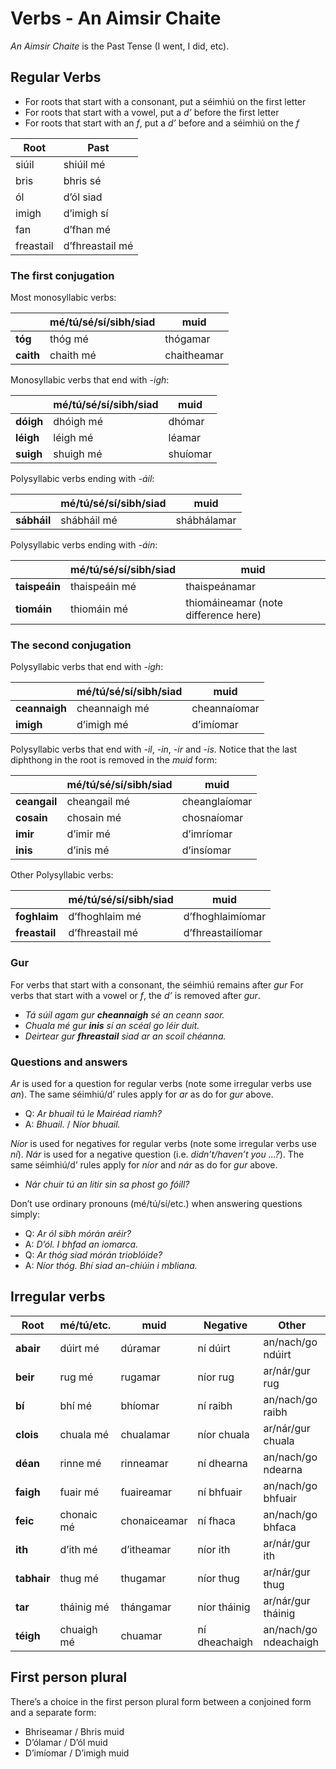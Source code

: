 # Verbs - An Aimsir Chaite


_An Aimsir Chaite_ is the Past Tense (I went, I did, etc).


## Regular Verbs

* For roots that start with a consonant, put a séimhiú on the first letter
* For roots that start with a vowel, put a _d’_ before the first letter
* For roots that start with an _f_, put a _d’_ before and a séimhiú on the _f_

| Root      | Past            |
| --------- | --------------- |
| siúil     | shiúil mé       |
| bris      | bhris sé        |
| ól        | d’ól siad       |
| imigh     | d’imigh sí      |
| fan       | d’fhan mé       |
| freastail | d’fhreastail mé |


### The first conjugation

Most monosyllabic verbs:

|           | mé/tú/sé/sí/sibh/siad | muid        |
| --------- | --------------------- | ----------- |
| **tóg**   | thóg mé               | thógamar    |
| **caith** | chaith mé             | chaitheamar |

Monosyllabic verbs that end with _-igh_:

|           | mé/tú/sé/sí/sibh/siad | muid     |
| --------- | --------------------- | -------- |
| **dóigh** | dhóigh mé             | dhómar   |
| **léigh** | léigh mé              | léamar   |
| **suigh** | shuigh mé             | shuíomar |

Polysyllabic verbs ending with _-áil_:

|             | mé/tú/sé/sí/sibh/siad | muid        |
| ----------- | --------------------- | ----------- |
| **sábháil** | shábháil mé           | shábhálamar |

Polysyllabic verbs ending with _-áin_:

|               | mé/tú/sé/sí/sibh/siad | muid                                 |
| ------------- | --------------------- | ------------------------------------ |
| **taispeáin** | thaispeáin mé         | thaispeánamar                        |
| **tiomáin**   | thiomáin mé           | thiomáineamar (note difference here) |


### The second conjugation

Polysyllabic verbs that end with _-igh_:

|               | mé/tú/sé/sí/sibh/siad | muid         |
| ------------- | --------------------- | ------------ |
| **ceannaigh** | cheannaigh mé         | cheannaíomar |
| **imigh**     | d’imigh mé            | d’imíomar    |

Polysyllabic verbs that end with _-il_, _-in_, _-ir_ and _-is_.
Notice that the last diphthong in the root is removed in the _muid_ form:

|              | mé/tú/sé/sí/sibh/siad | **muid**      |
| ------------ | --------------------- | ------------- |
| **ceangail** | cheangail mé          | cheanglaíomar |
| **cosain**   | chosain mé            | chosnaíomar   |
| **imir**     | d’imir mé             | d’imríomar    |
| **inis**     | d’inis mé             | d’insíomar    |

Other Polysyllabic verbs:

|               | mé/tú/sé/sí/sibh/siad | muid              |
| ------------- | --------------------- | ----------------- |
| **foghlaim**  | d’fhoghlaim mé        | d’fhoghlaimíomar  |
| **freastail** | d’fhreastail mé       | d’fhreastailíomar |


### Gur

For verbs that start with a consonant, the séimhiú remains after _gur_
For verbs that start with a vowel or _f_, the _d’_ is removed after _gur_.

* _Tá súil agam gur **cheannaigh** sé an ceann saor._
* _Chuala mé gur **inis** sí an scéal go léir duit._
* _Deirtear gur **fhreastail** siad ar an scoil chéanna._


### Questions and answers

_Ar_ is used for a question for regular verbs (note some irregular verbs use _an_).
The same séimhiú/d’ rules apply for _ar_ as do for _gur_ above.

* Q: _Ar bhuail tú le Mairéad riamh?_
* A: _Bhuail_. / _Níor bhuail._

_Níor_ is used for negatives for regular verbs (note some irregular verbs use _ní_).
_Nár_ is used for a negative question (i.e. _didn’t/haven’t you ...?_).
The same séimhiú/d’ rules apply for _níor_ and _nár_ as do for _gur_ above.

* _Nár chuir tú an litir sin sa phost go fóill?_

Don’t use ordinary pronouns (mé/tú/sí/etc.) when answering questions simply:

* Q: _Ar ól sibh mórán aréir?_
* A: _D’ól. I bhfad an iomarca._
* Q: _Ar thóg siad mórán trioblóide?_
* A: _Níor thóg. Bhí siad an-chiúin i mbliana._


## Irregular verbs

| Root        | mé/tú/etc. | muid         | Negative      | Other                 |
| ----------- | ---------- | ------------ | ------------- | --------------------- |
| **abair**   | dúirt mé   | dúramar      | ní dúirt      | an/nach/go ndúirt     |
| **beir**    | rug mé     | rugamar      | níor rug      | ar/nár/gur rug        |
| **bí**      | bhí mé     | bhíomar      | ní raibh      | an/nach/go raibh      |
| **clois**   | chuala mé  | chualamar    | níor chuala   | ar/nár/gur chuala     |
| **déan**    | rinne mé   | rinneamar    | ní dhearna    | an/nach/go ndearna    |
| **faigh**   | fuair mé   | fuaireamar   | ní bhfuair    | an/nach/go bhfuair    |
| **feic**    | chonaic mé | chonaiceamar | ní fhaca      | an/nach/go bhfaca     |
| **ith**     | d’ith mé   | d’itheamar   | níor ith      | ar/nár/gur ith        |
| **tabhair** | thug mé    | thugamar     | níor thug     | ar/nár/gur thug       |
| **tar**     | tháinig mé | thángamar    | níor tháinig  | ar/nár/gur tháinig    |
| **téigh**   | chuaigh mé | chuamar      | ní dheachaigh | an/nach/go ndeachaigh |


## First person plural

There’s a choice in the first person plural form between a conjoined form and a separate form:

* Bhriseamar  /  Bhris muid
* D’ólamar    /  D’ól muid
* D’imíomar   /  D’imigh muid